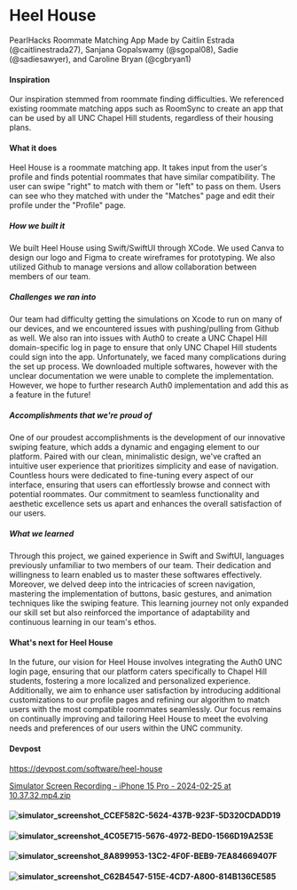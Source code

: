 # Heel House
PearlHacks Roommate Matching App
Made by Caitlin Estrada (@caitlinestrada27), Sanjana Gopalswamy (@sgopal08), Sadie (@sadiesawyer), and Caroline Bryan (@cgbryan1)

#### Inspiration
Our inspiration stemmed from roommate finding difficulties. We referenced existing roommate matching apps such as RoomSync to create an app that can be used by all UNC Chapel Hill students, regardless of their housing plans.

#### What it does
Heel House is a roommate matching app. It takes input from the user's profile and finds potential roommates that have similar compatibility. The user can swipe "right" to match with them or "left" to pass on them. Users can see who they matched with under the "Matches" page and edit their profile under the "Profile" page.

##### How we built it
We built Heel House using Swift/SwiftUI through XCode. We used Canva to design our logo and Figma to create wireframes for prototyping. We also utilized Github to manage versions and allow collaboration between members of our team.

##### Challenges we ran into
Our team had difficulty getting the simulations on Xcode to run on many of our devices, and we encountered issues with pushing/pulling from Github as well. We also ran into issues with Auth0 to create a UNC Chapel Hill domain-specific log in page to ensure that only UNC Chapel Hill students could sign into the app. Unfortunately, we faced many complications during the set up process. We downloaded multiple softwares, however with the unclear documentation we were unable to complete the implementation. However, we hope to further research Auth0 implementation and add this as a feature in the future!

##### Accomplishments that we're proud of
One of our proudest accomplishments is the development of our innovative swiping feature, which adds a dynamic and engaging element to our platform. Paired with our clean, minimalistic design, we've crafted an intuitive user experience that prioritizes simplicity and ease of navigation. Countless hours were dedicated to fine-tuning every aspect of our interface, ensuring that users can effortlessly browse and connect with potential roommates. Our commitment to seamless functionality and aesthetic excellence sets us apart and enhances the overall satisfaction of our users.

##### What we learned
Through this project, we gained experience in Swift and SwiftUI, languages previously unfamiliar to two members of our team. Their dedication and willingness to learn enabled us to master these softwares effectively. Moreover, we delved deep into the intricacies of screen navigation, mastering the implementation of buttons, basic gestures, and animation techniques like the swiping feature. This learning journey not only expanded our skill set but also reinforced the importance of adaptability and continuous learning in our team's ethos.

#### What's next for Heel House
In the future, our vision for Heel House involves integrating the Auth0 UNC login page, ensuring that our platform caters specifically to Chapel Hill students, fostering a more localized and personalized experience. Additionally, we aim to enhance user satisfaction by introducing additional customizations to our profile pages and refining our algorithm to match users with the most compatible roommates seamlessly. Our focus remains on continually improving and tailoring Heel House to meet the evolving needs and preferences of our users within the UNC community.

#### Devpost
https://devpost.com/software/heel-house

[Simulator Screen Recording - iPhone 15 Pro - 2024-02-25 at 10.37.32.mp4.zip](https://github.com/caitlinestrada27/heelhouse/files/14396827/Simulator.Screen.Recording.-.iPhone.15.Pro.-.2024-02-25.at.10.37.32.mp4.zip)

#### ![simulator_screenshot_CCEF582C-5624-437B-923F-5D320CDADD19](https://github.com/caitlinestrada27/heelhouse/assets/142927980/547dd870-731b-4d22-8442-32ae723aaf97)
#### ![simulator_screenshot_4C05E715-5676-4972-BED0-1566D19A253E](https://github.com/caitlinestrada27/heelhouse/assets/142927980/ae1ec862-b92a-4dc3-bc28-54d4c33a3fc2)
#### ![simulator_screenshot_8A899953-13C2-4F0F-BEB9-7EA84669407F](https://github.com/caitlinestrada27/heelhouse/assets/142927980/130fdb94-3e1f-4e4c-b338-8b7cddfa4875)
#### ![simulator_screenshot_C62B4547-515E-4CD7-A800-814B136CE585](https://github.com/caitlinestrada27/heelhouse/assets/142927980/02e52e78-193f-4953-aa85-bc063ae821d7)
